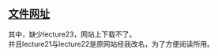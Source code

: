 ## [文件网址](https://people.eecs.berkeley.edu/~jordan/courses/260-spring10/lectures)

其中，缺少lecture23，网站上下载不了。  
并且lecture21与lecture22是原网站经我改名，为了方便阅读所用。